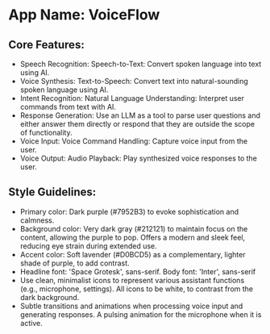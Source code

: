 # **App Name**: VoiceFlow

## Core Features:

- Speech Recognition: Speech-to-Text: Convert spoken language into text using AI.
- Voice Synthesis: Text-to-Speech: Convert text into natural-sounding spoken language using AI.
- Intent Recognition: Natural Language Understanding: Interpret user commands from text with AI.
- Response Generation: Use an LLM as a tool to parse user questions and either answer them directly or respond that they are outside the scope of functionality.
- Voice Input: Voice Command Handling: Capture voice input from the user.
- Voice Output: Audio Playback: Play synthesized voice responses to the user.

## Style Guidelines:

- Primary color: Dark purple (#7952B3) to evoke sophistication and calmness.
- Background color: Very dark gray (#212121) to maintain focus on the content, allowing the purple to pop. Offers a modern and sleek feel, reducing eye strain during extended use.
- Accent color: Soft lavender (#D0BCD5) as a complementary, lighter shade of purple, to add contrast.
- Headline font: 'Space Grotesk', sans-serif. Body font: 'Inter', sans-serif
- Use clean, minimalist icons to represent various assistant functions (e.g., microphone, settings). All icons to be white, to contrast from the dark background.
- Subtle transitions and animations when processing voice input and generating responses. A pulsing animation for the microphone when it is active.